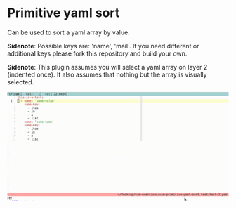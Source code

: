 # Primitive yaml sort

Can be used to sort a yaml array by value.

**Sidenote**: Possible keys are: 'name', 'mail'. If you need different or
additional keys please fork this repository and build your own.

**Sidenote**: This plugin assumes you will select a yaml array on layer 2
(indented once). It also assumes that nothing but the array is visually selected.

<img src="./example.gif" width="600" />


